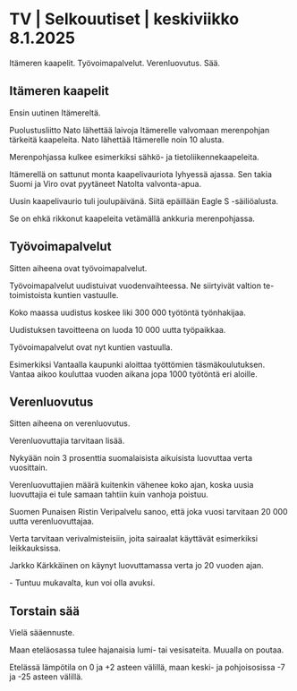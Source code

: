 # TV \| Selkouutiset \| keskiviikko 8.1.2025

Itämeren kaapelit. Työvoimapalvelut. Verenluovutus. Sää.

## Itämeren kaapelit

Ensin uutinen Itämereltä.

Puolustusliitto Nato lähettää laivoja Itämerelle valvomaan merenpohjan tärkeitä kaapeleita. Nato lähettää Itämerelle noin 10 alusta.

Merenpohjassa kulkee esimerkiksi sähkö- ja tietoliikennekaapeleita.

Itämerellä on sattunut monta kaapelivauriota lyhyessä ajassa. Sen takia Suomi ja Viro ovat pyytäneet Natolta valvonta-apua.

Uusin kaapelivaurio tuli joulupäivänä. Siitä epäillään Eagle S -säiliöalusta.

Se on ehkä rikkonut kaapeleita vetämällä ankkuria merenpohjassa.

## Työvoimapalvelut

Sitten aiheena ovat työvoimapalvelut.

Työvoimapalvelut uudistuivat vuodenvaihteessa. Ne siirtyivät valtion te-toimistoista kuntien vastuulle.

Koko maassa uudistus koskee liki 300 000 työtöntä työnhakijaa.

Uudistuksen tavoitteena on luoda 10 000 uutta työpaikkaa.

Työvoimapalvelut ovat nyt kuntien vastuulla.

Esimerkiksi Vantaalla kaupunki aloittaa työttömien täsmäkoulutuksen. Vantaa aikoo kouluttaa vuoden aikana jopa 1000 työtöntä eri aloille.

## Verenluovutus

Sitten aiheena on verenluovutus.

Verenluovuttajia tarvitaan lisää.

Nykyään noin 3 prosenttia suomalaisista aikuisista luovuttaa verta vuosittain.

Verenluovuttajien määrä kuitenkin vähenee koko ajan, koska uusia luovuttajia ei tule samaan tahtiin kuin vanhoja poistuu.

Suomen Punaisen Ristin Veripalvelu sanoo, että joka vuosi tarvitaan 20 000 uutta verenluovuttajaa.

Verta tarvitaan verivalmisteisiin, joita sairaalat käyttävät esimerkiksi leikkauksissa.

Jarkko Kärkkäinen on käynyt luovuttamassa verta jo 20 vuoden ajan.

\- Tuntuu mukavalta, kun voi olla avuksi.

## Torstain sää

Vielä sääennuste.

Maan eteläosassa tulee hajanaisia lumi- tai vesisateita. Muualla on poutaa.

Etelässä lämpötila on 0 ja +2 asteen välillä, maan keski- ja pohjoisosissa -7 ja -25 asteen välillä.

